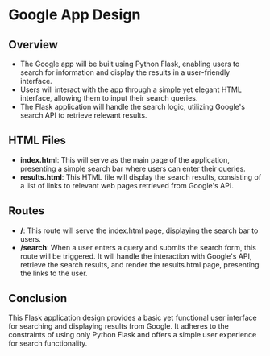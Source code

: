 # Google App Design

## Overview
- The Google app will be built using Python Flask, enabling users to search for information and display the results in a user-friendly interface.
- Users will interact with the app through a simple yet elegant HTML interface, allowing them to input their search queries.
- The Flask application will handle the search logic, utilizing Google's search API to retrieve relevant results.

## HTML Files
- **index.html**: This will serve as the main page of the application, presenting a simple search bar where users can enter their queries.
- **results.html**: This HTML file will display the search results, consisting of a list of links to relevant web pages retrieved from Google's API.

## Routes
- **/**: This route will serve the index.html page, displaying the search bar to users.
- **/search**: When a user enters a query and submits the search form, this route will be triggered. It will handle the interaction with Google's API, retrieve the search results, and render the results.html page, presenting the links to the user.

## Conclusion
This Flask application design provides a basic yet functional user interface for searching and displaying results from Google. It adheres to the constraints of using only Python Flask and offers a simple user experience for search functionality.